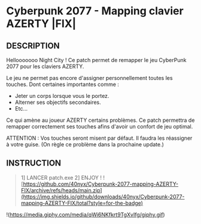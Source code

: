 ﻿# Cyberpunk 2077 - Mapping clavier AZERTY |FIX|
## DESCRIPTION
Hellooooooo Night City !
Ce patch permet de remapper le jeu CyberPunk 2077 pour les claviers AZERTY.

Le jeu ne permet pas encore d'assigner personnellement toutes les touches.
Dont certaines importantes comme :
* Jeter un corps lorsque vous le portez.
* Alterner ses objectifs secondaires.
* Etc...

Ce qui amène au joueur AZERTY certains problèmes.
Ce patch permettra de remapper correctement ses touches afins d'avoir un confort de jeu optimal.

ATTENTION : Vos touches seront misent par défaut. Il faudra les réassigner à votre guise. (On règle ce problème dans la prochaine update.)

## INSTRUCTION
>1] LANCER patch.exe
>2] ENJOY !
![https://github.com/40nyx/Cyberpunk-2077-mapping-AZERTY-FIX/archive/refs/heads/main.zip](https://img.shields.io/github/downloads/40nyx/Cyberpunk-2077-mapping-AZERTY-FIX/total?style=for-the-badge)

!(https://media.giphy.com/media/qWi6NKfkrt9TgXvIfg/giphy.gif)

